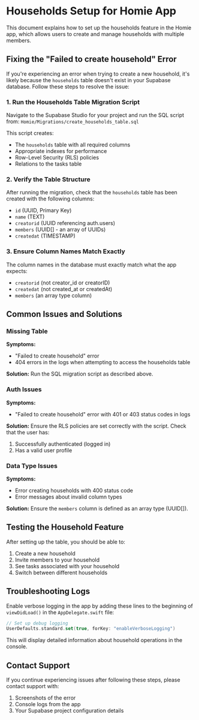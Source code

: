 # Households Setup for Homie App

This document explains how to set up the households feature in the Homie app, which allows users to create and manage households with multiple members.

## Fixing the "Failed to create household" Error

If you're experiencing an error when trying to create a new household, it's likely because the `households` table doesn't exist in your Supabase database. Follow these steps to resolve the issue:

### 1. Run the Households Table Migration Script

Navigate to the Supabase Studio for your project and run the SQL script from:
`Homie/Migrations/create_households_table.sql`

This script creates:
- The `households` table with all required columns
- Appropriate indexes for performance
- Row-Level Security (RLS) policies
- Relations to the tasks table

### 2. Verify the Table Structure

After running the migration, check that the `households` table has been created with the following columns:
- `id` (UUID, Primary Key)
- `name` (TEXT)
- `creatorid` (UUID referencing auth.users)
- `members` (UUID[] - an array of UUIDs)
- `createdat` (TIMESTAMP)

### 3. Ensure Column Names Match Exactly

The column names in the database must exactly match what the app expects:
- `creatorid` (not creator_id or creatorID)
- `createdat` (not created_at or createdAt)
- `members` (an array type column)

## Common Issues and Solutions

### Missing Table

**Symptoms:**
- "Failed to create household" error
- 404 errors in the logs when attempting to access the households table

**Solution:**
Run the SQL migration script as described above.

### Auth Issues

**Symptoms:**
- "Failed to create household" error with 401 or 403 status codes in logs

**Solution:**
Ensure the RLS policies are set correctly with the script. Check that the user has:
1. Successfully authenticated (logged in)
2. Has a valid user profile

### Data Type Issues

**Symptoms:**
- Error creating households with 400 status code
- Error messages about invalid column types

**Solution:**
Ensure the `members` column is defined as an array type (UUID[]).

## Testing the Household Feature

After setting up the table, you should be able to:
1. Create a new household
2. Invite members to your household
3. See tasks associated with your household
4. Switch between different households

## Troubleshooting Logs

Enable verbose logging in the app by adding these lines to the beginning of `viewDidLoad()` in the `AppDelegate.swift` file:

```swift
// Set up debug logging
UserDefaults.standard.set(true, forKey: "enableVerboseLogging")
```

This will display detailed information about household operations in the console.

## Contact Support

If you continue experiencing issues after following these steps, please contact support with:
1. Screenshots of the error
2. Console logs from the app
3. Your Supabase project configuration details 